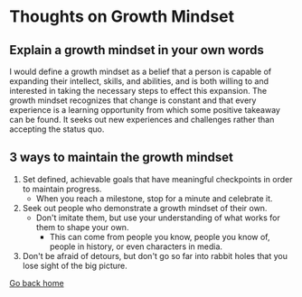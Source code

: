 # Thoughts on Growth Mindset

## Explain a growth mindset in your own words

I would define a growth mindset as a belief that a person is capable of expanding their intellect, skills, and abilities, and is both willing to and interested in taking the necessary steps to effect this expansion. The growth mindset recognizes that change is constant and that every experience is a learning opportunity from which some positive takeaway can be found. It seeks out new experiences and challenges rather than accepting the status quo.

## 3 ways to maintain the growth mindset

1. Set defined, achievable goals that have meaningful checkpoints in order to maintain progress.
   - When you reach a milestone, stop for a minute and celebrate it.
2. Seek out people who demonstrate a growth mindset of their own.
   - Don't imitate them, but use your understanding of what works for them to shape your own.
     - This can come from people you know, people you know of, people in history, or even characters in media.
3. Don't be afraid of detours, but don't go so far into rabbit holes that you lose sight of the big picture.

[Go back home](/reading-notes/)
